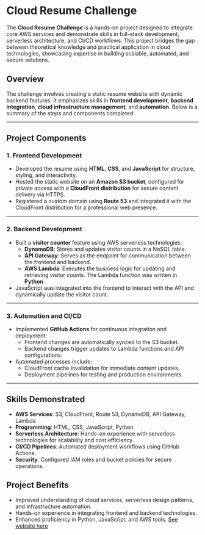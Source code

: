 # Cloud Resume Challenge

The **Cloud Resume Challenge** is a hands-on project designed to integrate core AWS services and demonstrate skills in full-stack development, serverless architecture, and CI/CD workflows. This project bridges the gap between theoretical knowledge and practical application in cloud technologies, showcasing expertise in building scalable, automated, and secure solutions.

## Overview

The challenge involves creating a static resume website with dynamic backend features. It emphasizes skills in **frontend development**, **backend integration**, **cloud infrastructure management**, and **automation**. Below is a summary of the steps and components completed:

---

## Project Components

### 1. **Frontend Development**
- Developed the resume using **HTML**, **CSS**, and **JavaScript** for structure, styling, and interactivity.
- Hosted the static website on an **Amazon S3 bucket**, configured for private access with a **CloudFront distribution** for secure content delivery via HTTPS.
- Registered a custom domain using **Route 53** and integrated it with the CloudFront distribution for a professional web presence.

---

### 2. **Backend Development**
- Built a **visitor counter** feature using AWS serverless technologies:
    - **DynamoDB**: Stores and updates visitor counts in a NoSQL table.
    - **API Gateway**: Serves as the endpoint for communication between the frontend and backend.
    - **AWS Lambda**: Executes the business logic for updating and retrieving visitor counts. The Lambda function was written in **Python**.
- JavaScript was integrated into the frontend to interact with the API and dynamically update the visitor count.

---

### 3. **Automation and CI/CD**
- Implemented **GitHub Actions** for continuous integration and deployment:
    - Frontend changes are automatically synced to the S3 bucket.
    - Backend changes trigger updates to Lambda functions and API configurations.
- Automated processes include:
    - CloudFront cache invalidation for immediate content updates.
    - Deployment pipelines for testing and production environments.

---

## Skills Demonstrated
- **AWS Services**: S3, CloudFront, Route 53, DynamoDB, API Gateway, Lambda
- **Programming**: HTML, CSS, JavaScript, Python
- **Serverless Architecture**: Hands-on experience with serverless technologies for scalability and cost efficiency.
- **CI/CD Pipelines**: Automated deployment workflows using GitHub Actions.
- **Security**: Configured IAM roles and bucket policies for secure operations.

## Project Benefits
- Improved understanding of cloud services, serverless design patterns, and infrastructure automation.
- Hands-on experience in integrating frontend and backend technologies.
- Enhanced proficiency in Python, JavaScript, and AWS tools.
[See website here](https://www.bmcc.cloud/)
